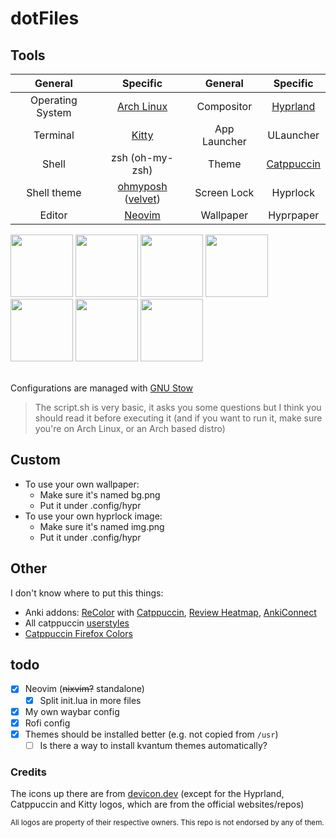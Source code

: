 # dotFiles

## Tools
| General          | Specific                                                                             | General      | Specific                                    |
|:----------------:|:------------------------------------------------------------------------------------:|:------------:|:-------------------------------------------:|
| Operating System | [Arch Linux](https://archlinux.org)                                                  | Compositor   | [Hyprland](https://hyprland.org)            |
| Terminal         | [Kitty](https://sw.kovidgoyal.net/kitty)                                             | App Launcher | ULauncher                                   |
| Shell            | zsh (oh-my-zsh)                                                                      | Theme        | [Catppuccin](https://github.com/catppuccin) |
| Shell theme      | [ohmyposh](https://ohmyposh.dev) ([velvet](https://ohmyposh.dev/docs/themes#velvet)) | Screen Lock  | Hyprlock                                    |
| Editor           | [Neovim](https://neovim.io)                                                          | Wallpaper    | Hyprpaper                                   |
<div>
   <img width="100" src="https://cdn.jsdelivr.net/gh/devicons/devicon@latest/icons/archlinux/archlinux-original.svg" />
   <img width="100" height="100" src="https://wiki.hyprland.org/favicon.svg" />
   <img width="100" src="https://sw.kovidgoyal.net/kitty/_static/kitty.svg" />
   <img width="100" src="https://cdn.jsdelivr.net/gh/devicons/devicon@latest/icons/neovim/neovim-original.svg" />
   <img width="100" src="https://cdn.jsdelivr.net/gh/devicons/devicon@latest/icons/lua/lua-original.svg" />
   <img width="100" src="https://cdn.jsdelivr.net/gh/devicons/devicon@latest/icons/css3/css3-original.svg" />
   <img width="100" src="https://raw.githubusercontent.com/catppuccin/catppuccin/main/assets/logos/exports/1544x1544_circle.png" />
</div>
<br />

Configurations are managed with [GNU Stow](https://www.gnu.org/software/stow)

> The script.sh is very basic, it asks you some questions but I think you should read it before executing it (and if you want to run it, make sure you're on Arch Linux, or an Arch based distro)

## Custom
- To use your own wallpaper:
   - Make sure it's named bg.png
   - Put it under .config/hypr
- To use your own hyprlock image:
   - Make sure it's named img.png
   - Put it under .config/hypr

## Other
I don't know where to put this things:
- Anki addons: [ReColor](https://ankiweb.net/shared/info/688199788) with [Catppuccin](https://github.com/catppuccin/anki), [Review Heatmap](https://ankiweb.net/shared/info/1771074083), [AnkiConnect](https://ankiweb.net/shared/info/2055492159)
- All catppuccin [userstyles](https://github.com/catppuccin/userstyles)
- [Catppuccin Firefox Colors](https://github.com/catppuccin/firefox)

## todo
- [x] Neovim (~~nixvim?~~ standalone)
   - [x] Split init.lua in more files
- [x] My own waybar config
- [x] Rofi config
- [x] Themes should be installed better (e.g. not copied from `/usr`)
   - [ ] Is there a way to install kvantum themes automatically?
     
### Credits
The icons up there are from [devicon.dev](https://devicon.dev) (except for the Hyprland, Catppuccin and Kitty logos, which are from the official websites/repos)

<sup>All logos are property of their respective owners. This repo is not endorsed by any of them.</sup>
